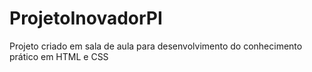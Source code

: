 # ProjetoInovadorPI

Projeto criado em sala de aula para desenvolvimento do conhecimento prático em HTML e CSS
